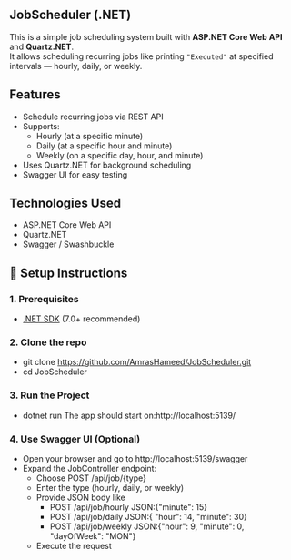 ## JobScheduler (.NET)

This is a simple job scheduling system built with **ASP.NET Core Web API** and **Quartz.NET**.  
It allows scheduling recurring jobs like printing `"Executed"` at specified intervals — hourly, daily, or weekly.

##  Features

- Schedule recurring jobs via REST API
- Supports:
  - Hourly (at a specific minute)
  - Daily (at a specific hour and minute)
  - Weekly (on a specific day, hour, and minute)
- Uses Quartz.NET for background scheduling
- Swagger UI for easy testing

## Technologies Used

- ASP.NET Core Web API
- Quartz.NET
- Swagger / Swashbuckle

## 🔧 Setup Instructions

### 1. Prerequisites

- [.NET SDK](https://dotnet.microsoft.com/download) (7.0+ recommended)

### 2. Clone the repo

- git clone https://github.com/AmrasHameed/JobScheduler.git
- cd JobScheduler

### 3. Run the Project

- dotnet run
The app should start on:http://localhost:5139/

### 4. Use Swagger UI (Optional)

- Open your browser and go to http://localhost:5139/swagger
- Expand the JobController endpoint:
   - Choose POST /api/job/{type}
   - Enter the type (hourly, daily, or weekly)
   - Provide JSON body like 
       - POST /api/job/hourly JSON:{"minute": 15}
       - POST /api/job/daily JSON:{ "hour": 14, "minute": 30}
       - POST /api/job/weekly JSON:{"hour": 9, "minute": 0, "dayOfWeek": "MON"}
   - Execute the request



